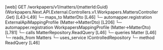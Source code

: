 [web] GET /workpapers/v1/matters/{matterId:Guid}  (Workpapers.Next.API.External.Controllers.v1.Workpapers.MattersController.Get)  [L43–L49]
  └─ maps_to MatterDto [L46]
    └─ automapper.registration ExternalApiMappingProfile (Matter->MatterDto) [L206]
    └─ automapper.registration WorkpapersMappingProfile (Matter->MatterDto) [L781]
  └─ calls MatterRepository.ReadQuery [L46]
  └─ queries Matter [L46]
    └─ reads_from Matters
  └─ uses_service IControlledRepository<Matter>
    └─ method ReadQuery [L46]

